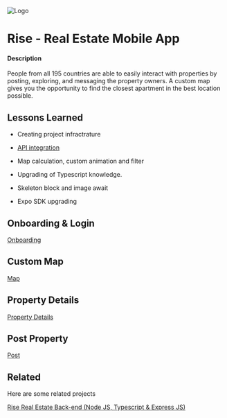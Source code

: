 ![Logo](https://res.cloudinary.com/dqf54iail/image/upload/v1695636216/kycvye6sfauwb1iu5psi.png)

# Rise - Real Estate Mobile App

#### Description

People from all 195 countries are able to easily interact with properties by posting, exploring, and messaging the property owners. A custom map gives you the opportunity to find the closest apartment in the best location possible.

## Lessons Learned

- Creating project infractrature

- [API integration](https://github.com/startopandrey/RealEstate-Backend)
- Map calculation, custom animation and filter 
- Upgrading of Typescript knowledge.
- Skeleton block and image await 
- Expo SDK upgrading

## Onboarding & Login

[Onboarding](https://github.com/startopandrey/RealEstate-App-With-Presentation/assets/57915312/4e04c69b-1e3b-4682-a2be-b75c23314109)

## Custom Map

[Map](https://github.com/startopandrey/RealEstate-App-With-Presentation/assets/57915312/7d6e177b-7d1c-4527-97ef-4beac111b519)


## Property Details

[Property Details](https://github.com/startopandrey/RealEstate-App-With-Presentation/assets/57915312/4996069a-8a79-485b-beee-0dce985982c0)

## Post Property

[Post](https://github.com/startopandrey/RealEstate-App-With-Presentation/assets/57915312/f01bc338-676f-422d-828d-f3c05e88c583)


## Related

Here are some related projects

[Rise Real Estate Back-end (Node JS, Typescript & Express JS)](https://github.com/startopandrey/RealEstate-Backend)
